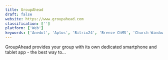 ```yaml
---
title: GroupAhead
draft: false 
website: https://www.groupahead.com
classification: ['']
platform: ['Web']
keywords: ['Anedot', 'Aplos', 'Bitrix24', 'Breeze ChMS', 'Church Windows', 'ChurchTrac', 'Crowded Communities', 'FUEL CYCLE by Passenger', 'Higher Logic', 'Hoop.la', 'Invision Community', 'MyPenMail', 'Ning', 'Spot.IM', 'Telligent', 'Tithe.ly', 'Web Church Connect', 'Wild Apricot', 'inSided', 'vBulletin']
---
```

GroupAhead provides your group with its own dedicated smartphone and tablet app - the best way to...